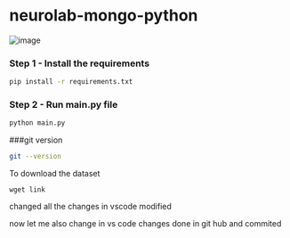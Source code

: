 # neurolab-mongo-python

![image](https://user-images.githubusercontent.com/57321948/196933065-4b16c235-f3b9-4391-9cfe-4affcec87c35.png)

### Step 1 - Install the requirements

```bash
pip install -r requirements.txt
```

### Step 2 - Run main.py file

```bash
python main.py
```

###git version

```bash
git --version
```

To download the dataset
```
wget link
```

changed all the changes in vscode
modified

now let me also change in vs code
changes done in git hub and commited
